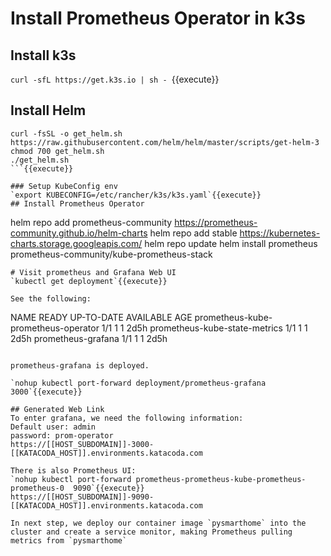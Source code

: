 # Install Prometheus Operator in k3s

## Install k3s
`curl -sfL https://get.k3s.io | sh -
`{{execute}}

## Install Helm
```
curl -fsSL -o get_helm.sh https://raw.githubusercontent.com/helm/helm/master/scripts/get-helm-3
chmod 700 get_helm.sh
./get_helm.sh
```{{execute}}

### Setup KubeConfig env
`export KUBECONFIG=/etc/rancher/k3s/k3s.yaml`{{execute}}
## Install Prometheus Operator
```
helm repo add prometheus-community https://prometheus-community.github.io/helm-charts
helm repo add stable https://kubernetes-charts.storage.googleapis.com/
helm repo update
helm install prometheus prometheus-community/kube-prometheus-stack
```{{execute}}
# Visit prometheus and Grafana Web UI
`kubectl get deployment`{{execute}}

See the following:

````
NAME                                  READY   UP-TO-DATE   AVAILABLE   AGE
prometheus-kube-prometheus-operator   1/1     1            1           2d5h
prometheus-kube-state-metrics         1/1     1            1           2d5h
prometheus-grafana                    1/1     1            1           2d5h
````

prometheus-grafana is deployed.

`nohup kubectl port-forward deployment/prometheus-grafana 3000`{{execute}}

## Generated Web Link
To enter grafana, we need the following information:
Default user: admin
password: prom-operator
https://[[HOST_SUBDOMAIN]]-3000-[[KATACODA_HOST]].environments.katacoda.com

There is also Prometheus UI:
`nohup kubectl port-forward prometheus-prometheus-kube-prometheus-prometheus-0  9090`{{execute}}
https://[[HOST_SUBDOMAIN]]-9090-[[KATACODA_HOST]].environments.katacoda.com

In next step, we deploy our container image `pysmarthome` into the cluster and create a service monitor, making Prometheus pulling metrics from `pysmarthome`



